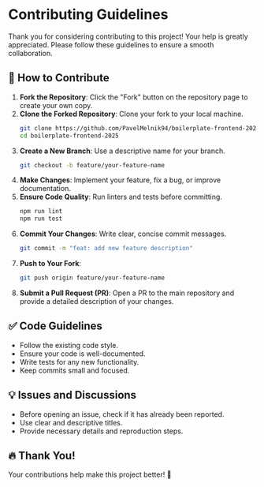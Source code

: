 # Contributing Guidelines

Thank you for considering contributing to this project! Your help is greatly appreciated. Please follow these guidelines to ensure a smooth collaboration.

## 📌 How to Contribute

1. **Fork the Repository**: Click the "Fork" button on the repository page to create your own copy.
2. **Clone the Forked Repository**: Clone your fork to your local machine.
   ```bash
   git clone https://github.com/PavelMelnik94/boilerplate-frontend-2025.git
   cd boilerplate-frontend-2025
   ```
3. **Create a New Branch**: Use a descriptive name for your branch.
   ```bash
   git checkout -b feature/your-feature-name
   ```
4. **Make Changes**: Implement your feature, fix a bug, or improve documentation.
5. **Ensure Code Quality**: Run linters and tests before committing.
   ```bash
   npm run lint
   npm run test
   ```
6. **Commit Your Changes**: Write clear, concise commit messages.
   ```bash
   git commit -m "feat: add new feature description"
   ```
7. **Push to Your Fork**:
   ```bash
   git push origin feature/your-feature-name
   ```
8. **Submit a Pull Request (PR)**: Open a PR to the main repository and provide a detailed description of your changes.

## ✅ Code Guidelines

- Follow the existing code style.
- Ensure your code is well-documented.
- Write tests for any new functionality.
- Keep commits small and focused.

## 💡 Issues and Discussions

- Before opening an issue, check if it has already been reported.
- Use clear and descriptive titles.
- Provide necessary details and reproduction steps.

## 🔥 Thank You!

Your contributions help make this project better! 🎉
